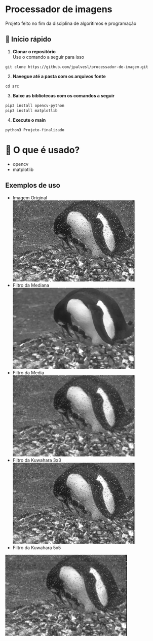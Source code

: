 # Processador de imagens
Projeto feito no fim da disciplina de algoritimos e programação


## 🚀 Início rápido

1. **Clonar o repositório**  
  Use o comando a seguir para isso
```shell
git clone https://github.com/jpalvesl/processador-de-imagem.git
```

2. **Navegue até a pasta com os arquivos fonte**  
  ```shell
  cd src
  ```

3. **Baixe as bibliotecas com os comandos a seguir**  
  ```shell
  pip3 install opencv-python
  pip3 install matplotlib
  ```

4. **Execute o main** 
  ```shell
  python3 Projeto-finalizado
  ```

# 🧐 O que é usado?
- opencv
- matplotlib

## Exemplos de uso
- Imagem Original 
  <img src="assets/penguin.png">
- Filtro da Mediana 
  <img src="assets/penguin-median.png">
- Filtro da Media 
  <img src="assets/penguin-mean.png">
- Filtro da Kuwahara 3x3
  <img src="assets/kuwahara3.png">
- Filtro da Kuwahara 5x5
<img src="assets/kuwahara5.png">
